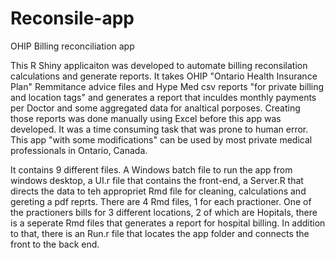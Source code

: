 # Reconsile-app
OHIP Billing reconciliation app

This R Shiny applicaiton was developed to automate billing reconsilation calculations and generate reports.
It takes OHIP "Ontario Health Insurance Plan" Remmitance advice files and Hype Med csv reports "for private billing and location tags" and generates a report that inculdes monthly payments per Doctor and some aggregated data for analtical porposes.
Creating those reports was done manually using Excel before this app was developed. It was a time consuming task that was prone to human error.
This app "with some modifications" can be used by most private medical professionals in Ontario, Canada. 

It contains 9 different files. A Windows batch file to run the app from windows desktop, a UI.r file that contains the front-end, a Server.R that directs the data to teh appropriet Rmd file for cleaning, calculations and gereting a pdf reprts. There are 4 Rmd files, 1 for each practioner. One of the practioners bills for 3 different locations, 2 of which are Hopitals, there is a seperate Rmd files that generates a report for hospital billing. In addition to that, there is an Run.r file that locates the app folder and connects the front  to the back end. 
